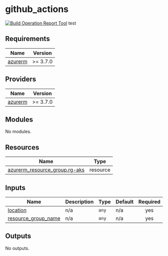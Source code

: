 # github_actions
[![Build Operation Report Tool](https://github.com/escape-w/github_actions/actions/workflows/issue_creation.yaml/badge.svg?event=check_run)](https://github.com/escape-w/github_actions/actions/workflows/issue_creation.yaml)
test

<!-- BEGIN_TF_DOCS -->
## Requirements

| Name | Version |
|------|---------|
| <a name="requirement_azurerm"></a> [azurerm](#requirement\_azurerm) | >= 3.7.0 |

## Providers

| Name | Version |
|------|---------|
| <a name="provider_azurerm"></a> [azurerm](#provider\_azurerm) | >= 3.7.0 |

## Modules

No modules.

## Resources

| Name | Type |
|------|------|
| [azurerm_resource_group.rg-aks](https://registry.terraform.io/providers/hashicorp/azurerm/latest/docs/resources/resource_group) | resource |

## Inputs

| Name | Description | Type | Default | Required |
|------|-------------|------|---------|:--------:|
| <a name="input_location"></a> [location](#input\_location) | n/a | `any` | n/a | yes |
| <a name="input_resource_group_name"></a> [resource\_group\_name](#input\_resource\_group\_name) | n/a | `any` | n/a | yes |

## Outputs

No outputs.
<!-- END_TF_DOCS -->
